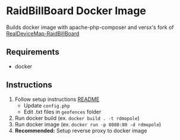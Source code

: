 # RaidBillBoard Docker Image

Builds docker image with apache-php-composer and versx's fork of [RealDeviceMap-RaidBillBoard](https://github.com/versx/RealDeviceMap-RaidBillBoard)

## Requirements

- docker

## Instructions

1. Follow setup instructions [README](https://github.com/versx/RealDeviceMap-RaidBillBoard)
	* Update `config.php`
	* Edit .txt files in `geofences` folder
3. Run docker build (ex. `docker build . -t rdmopole`)
4. Run docker image (ex. `docker run -p 8080:80 -d rdmopole`)
5. **Recommended:** Setup reverse proxy to docker image
